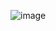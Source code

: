 ![image](https://github.com/companyakis/flutter-step-by-step/assets/77589867/19ef8b2f-ea55-4738-94f4-89eb97a642b4)
